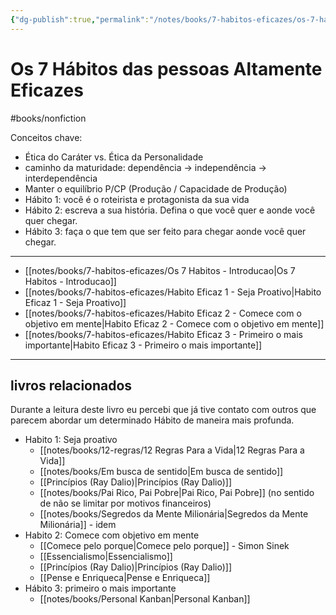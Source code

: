 ```yaml
---
{"dg-publish":true,"permalink":"/notes/books/7-habitos-eficazes/os-7-habitos-das-pessoas-altamente-eficazes/","tags":["books"]}
---
```



# Os 7 Hábitos das pessoas Altamente Eficazes

#books/nonfiction 

Conceitos chave:

- Ética do Caráter vs. Ética da Personalidade
- caminho da maturidade: dependência -> independência -> interdependência
- Manter o equilíbrio P/CP (Produção / Capacidade de Produção)
- Hábito 1: você é o roteirista e protagonista da sua vida
- Hábito 2: escreva a sua história. Defina o que você quer e aonde você quer chegar.
- Hábito 3: faça o que tem que ser feito para chegar aonde você quer chegar.

---

- [[notes/books/7-habitos-eficazes/Os 7 Habitos - Introducao\|Os 7 Habitos - Introducao]]
- [[notes/books/7-habitos-eficazes/Habito Eficaz 1 - Seja Proativo\|Habito Eficaz 1 - Seja Proativo]]
- [[notes/books/7-habitos-eficazes/Habito Eficaz 2 - Comece com o objetivo em mente\|Habito Eficaz 2 - Comece com o objetivo em mente]]
- [[notes/books/7-habitos-eficazes/Habito Eficaz 3 - Primeiro o mais importante\|Habito Eficaz 3 - Primeiro o mais importante]]

---

## livros relacionados 

Durante a leitura deste livro eu percebi que já tive contato com outros que parecem abordar um determinado Hábito de maneira mais profunda.

- Habito 1: Seja proativo
    - [[notes/books/12-regras/12 Regras Para a Vida\|12 Regras Para a Vida]]
    - [[notes/books/Em busca de sentido\|Em busca de sentido]]
    - [[Princípios (Ray Dalio)\|Princípios (Ray Dalio)]]
    - [[notes/books/Pai Rico, Pai Pobre\|Pai Rico, Pai Pobre]] (no sentido de não se limitar por motivos financeiros)
    - [[notes/books/Segredos da Mente Milionária\|Segredos da Mente Milionária]] - idem
- Habito 2: Comece com objetivo em mente
    - [[Comece pelo porque\|Comece pelo porque]] - Simon Sinek
    - [[Essencialismo\|Essencialismo]]
    - [[Princípios (Ray Dalio)\|Princípios (Ray Dalio)]]
    - [[Pense e Enriqueca\|Pense e Enriqueca]]
- Hábito 3: primeiro o mais importante
    - [[notes/books/Personal Kanban\|Personal Kanban]]



